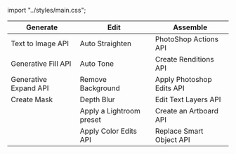 import "../styles/main.css";

| Generate              | Edit                     | Assemble                  |
| --------------------- | ------------------------ | ------------------------- |
| Text to Image API     | Auto Straighten          | PhotoShop Actions API     |
| Generative Fill API   | Auto Tone                | Create Renditions API     |
| Generative Expand API | Remove Background        | Apply Photoshop Edits API |
| Create Mask           | Depth Blur               | Edit Text Layers API      |
|                       | Apply a Lightroom preset | Create an Artboard API    |
|                       | Apply Color Edits API    | Replace Smart Object API  |